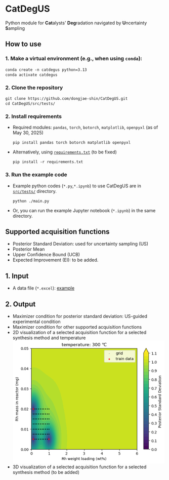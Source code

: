 # CatDegUS
Python module for **Cat**alysts' **Deg**radation navigated by **U**ncertainty **S**ampling

## How to use
### 1. Make a virtual environment (e.g., when using `conda`):
```
conda create -n catdegus python=3.13
conda activate catdegus
```
### 2. Clone the repository
```
git clone https://github.com/dongjae-shin/CatDegUS.git
cd CatDegUS/src/tests/
```

### 2. Install requirements
* Required modules: `pandas`, `torch`, `botorch`, `matplotlib`, `openpyxl` (as of May 30, 2025)
  ```
  pip install pandas torch botorch matplotlib openpyxl
  ```
* Alternatively, using [`requirements.txt`](https://github.com/dongjae-shin/CatDegUS/blob/main/requirements.txt) (to be fixed)
  ```
  pip install -r requirements.txt
  ```
  
### 3. Run the example code
* Example python codes (`*.py`,`*.ipynb`) to use CatDegUS are in [`src/tests/`](https://github.com/dongjae-shin/CatDegUS/blob/main/src/tests/) directory.
  ```
  python ./main.py
  ```
* Or, you can run the example Jupyter notebook (`*.ipynb`) in the same directory.

## Supported acquisition functions
* Posterior Standard Deviation: used for uncertainty sampling (US)
* Posterior Mean
* Upper Confidence Bound (UCB)
* Expected Improvement (EI): to be added.

## 1. Input
* A data file (`*.excel`): [example](https://github.com/dongjae-shin/CatDegUS/blob/main/src/tests/20250228_sheet_for_ML_unique.xlsx)

## 2. Output
* Maximizer condition for posterior standard deviation: US-guided experimental condition
* Maximizer condition for other supported acquisition functions
* 2D visualization of a selected acquisition function for a selected synthesis method and temperature
  <div align="center">
    <img src="img.png" alt="img">
  </div>
* 3D visualization of a selected acquisition function for a selected synthesis method (to be added)
  
